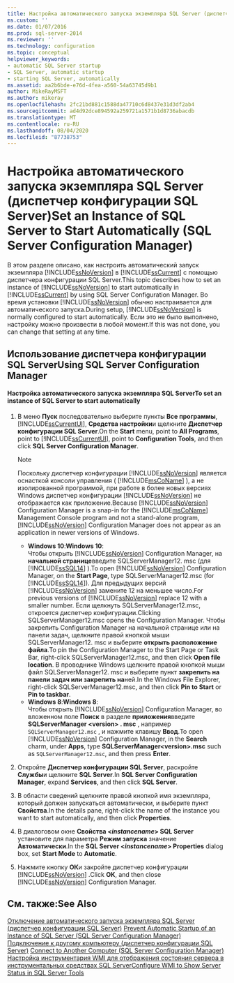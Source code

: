 ```yaml
---
title: Настройка автоматического запуска экземпляра SQL Server (диспетчер конфигурации SQL Server) | Документация Майкрософт
ms.custom: ''
ms.date: 01/07/2016
ms.prod: sql-server-2014
ms.reviewer: ''
ms.technology: configuration
ms.topic: conceptual
helpviewer_keywords:
- automatic SQL Server startup
- SQL Server, automatic startup
- starting SQL Server, automatically
ms.assetid: aa2b6bde-e76d-4fea-a560-54a63745d9b1
author: MikeRayMSFT
ms.author: mikeray
ms.openlocfilehash: 2fc21bd881c1588da47710c6d8437e31d3df2ab4
ms.sourcegitcommit: ad4d92dce894592a259721a1571b1d8736abacdb
ms.translationtype: MT
ms.contentlocale: ru-RU
ms.lasthandoff: 08/04/2020
ms.locfileid: "87738753"
---
```

# <a name="set-an-instance-of-sql-server-to-start-automatically-sql-server-configuration-manager"></a><span data-ttu-id="c82d8-102">Настройка автоматического запуска экземпляра SQL Server (диспетчер конфигурации SQL Server)</span><span class="sxs-lookup"><span data-stu-id="c82d8-102">Set an Instance of SQL Server to Start Automatically (SQL Server Configuration Manager)</span></span>
  <span data-ttu-id="c82d8-103">В этом разделе описано, как настроить автоматический запуск экземпляра [!INCLUDE[ssNoVersion](../../includes/ssnoversion-md.md)] в [!INCLUDE[ssCurrent](../../includes/sscurrent-md.md)] с помощью диспетчера конфигурации SQL Server.</span><span class="sxs-lookup"><span data-stu-id="c82d8-103">This topic describes how to set an instance of [!INCLUDE[ssNoVersion](../../includes/ssnoversion-md.md)] to start automatically in [!INCLUDE[ssCurrent](../../includes/sscurrent-md.md)] by using SQL Server Configuration Manager.</span></span> <span data-ttu-id="c82d8-104">Во время установки [!INCLUDE[ssNoVersion](../../includes/ssnoversion-md.md)] обычно настраивается для автоматического запуска.</span><span class="sxs-lookup"><span data-stu-id="c82d8-104">During setup, [!INCLUDE[ssNoVersion](../../includes/ssnoversion-md.md)] is normally configured to start automatically.</span></span> <span data-ttu-id="c82d8-105">Если это не было выполнено, настройку можно произвести в любой момент.</span><span class="sxs-lookup"><span data-stu-id="c82d8-105">If this was not done, you can change that setting at any time.</span></span>  
  
##  <a name="using-sql-server-configuration-manager"></a><a name="SSMSProcedure"></a> <span data-ttu-id="c82d8-106">Использование диспетчера конфигурации SQL Server</span><span class="sxs-lookup"><span data-stu-id="c82d8-106">Using SQL Server Configuration Manager</span></span>  
  
#### <a name="to-set-an-instance-of-sql-server-to-start-automatically"></a><span data-ttu-id="c82d8-107">Настройка автоматического запуска экземпляра SQL Server</span><span class="sxs-lookup"><span data-stu-id="c82d8-107">To set an instance of SQL Server to start automatically</span></span>  
  
1.  <span data-ttu-id="c82d8-108">В меню **Пуск** последовательно выберите пункты **Все программы**, [!INCLUDE[ssCurrentUI](../../includes/sscurrentui-md.md)], **Средства настройки**и щелкните **Диспетчер конфигурации SQL Server**.</span><span class="sxs-lookup"><span data-stu-id="c82d8-108">On the **Start** menu, point to **All Programs**, point to [!INCLUDE[ssCurrentUI](../../includes/sscurrentui-md.md)], point to **Configuration Tools**, and then click **SQL Server Configuration Manager**.</span></span>  
  
    > [!NOTE]  
    >  <span data-ttu-id="c82d8-109">Поскольку диспетчер конфигурации [!INCLUDE[ssNoVersion](../../includes/ssnoversion-md.md)] является оснасткой консоли управления ( [!INCLUDE[msCoName](../../includes/msconame-md.md)] ), а не изолированной программой, при работе в более новых версиях Windows диспетчер конфигурации [!INCLUDE[ssNoVersion](../../includes/ssnoversion-md.md)] не отображается как приложение.</span><span class="sxs-lookup"><span data-stu-id="c82d8-109">Because [!INCLUDE[ssNoVersion](../../includes/ssnoversion-md.md)] Configuration Manager is a snap-in for the [!INCLUDE[msCoName](../../includes/msconame-md.md)] Management Console program and not a stand-alone program, [!INCLUDE[ssNoVersion](../../includes/ssnoversion-md.md)] Configuration Manager does not appear as an application in newer versions of Windows.</span></span>  
    >   
    >  -   <span data-ttu-id="c82d8-110">**Windows 10**:</span><span class="sxs-lookup"><span data-stu-id="c82d8-110">**Windows 10**:</span></span>  
    >          <span data-ttu-id="c82d8-111">Чтобы открыть [!INCLUDE[ssNoVersion](../../includes/ssnoversion-md.md)] Configuration Manager, на **начальной странице**введите SQLServerManager12. msc (для [!INCLUDE[ssSQL14](../../includes/sssql14-md.md)] ).</span><span class="sxs-lookup"><span data-stu-id="c82d8-111">To open [!INCLUDE[ssNoVersion](../../includes/ssnoversion-md.md)] Configuration Manager, on the **Start Page**, type SQLServerManager12.msc (for [!INCLUDE[ssSQL14](../../includes/sssql14-md.md)]).</span></span> <span data-ttu-id="c82d8-112">Для предыдущих версий [!INCLUDE[ssNoVersion](../../includes/ssnoversion-md.md)] замените 12 на меньшее число.</span><span class="sxs-lookup"><span data-stu-id="c82d8-112">For previous versions of [!INCLUDE[ssNoVersion](../../includes/ssnoversion-md.md)] replace 12 with a smaller number.</span></span> <span data-ttu-id="c82d8-113">Если щелкнуть SQLServerManager12.msc, откроется диспетчер конфигурации.</span><span class="sxs-lookup"><span data-stu-id="c82d8-113">Clicking SQLServerManager12.msc opens the Configuration Manager.</span></span> <span data-ttu-id="c82d8-114">Чтобы закрепить Configuration Manager на начальной странице или на панели задач, щелкните правой кнопкой мыши SQLServerManager12. msc и выберите **открыть расположение файла**.</span><span class="sxs-lookup"><span data-stu-id="c82d8-114">To pin the Configuration Manager to the Start Page or Task Bar, right-click SQLServerManager12.msc, and then click **Open file location**.</span></span> <span data-ttu-id="c82d8-115">В проводнике Windows щелкните правой кнопкой мыши файл SQLServerManager12. msc и выберите пункт **закрепить на** **панели задач или закрепить на**ней.</span><span class="sxs-lookup"><span data-stu-id="c82d8-115">In the Windows File Explorer, right-click SQLServerManager12.msc, and then click **Pin to Start** or **Pin to taskbar**.</span></span>  
    > -   <span data-ttu-id="c82d8-116">**Windows 8**:</span><span class="sxs-lookup"><span data-stu-id="c82d8-116">**Windows 8**:</span></span>  
    >          <span data-ttu-id="c82d8-117">Чтобы открыть [!INCLUDE[ssNoVersion](../../includes/ssnoversion-md.md)] Configuration Manager, во вложенном поле **Поиск** в разделе **приложения**введите **SQLServerManager \<version> . msc** , например `SQLServerManager12.msc` , и нажмите клавишу **Ввод**.</span><span class="sxs-lookup"><span data-stu-id="c82d8-117">To open [!INCLUDE[ssNoVersion](../../includes/ssnoversion-md.md)] Configuration Manager, in the **Search** charm, under **Apps**, type **SQLServerManager\<version>.msc** such as `SQLServerManager12.msc`, and then press **Enter**.</span></span>  
  
2.  <span data-ttu-id="c82d8-118">Откройте **Диспетчер конфигурации SQL Server**, раскройте **Службы**и щелкните **SQL Server**.</span><span class="sxs-lookup"><span data-stu-id="c82d8-118">In **SQL Server Configuration Manager**, expand **Services**, and then click **SQL Server**.</span></span>  
  
3.  <span data-ttu-id="c82d8-119">В области сведений щелкните правой кнопкой имя экземпляра, который должен запускаться автоматически, и выберите пункт **Свойства**.</span><span class="sxs-lookup"><span data-stu-id="c82d8-119">In the details pane, right-click the name of the instance you want to start automatically, and then click **Properties**.</span></span>  
  
4.  <span data-ttu-id="c82d8-120">В диалоговом окне **Свойства \<***instancename***> SQL Server** установите для параметра **Режим запуска** значение **Автоматически**.</span><span class="sxs-lookup"><span data-stu-id="c82d8-120">In the **SQL Server \<***instancename***> Properties** dialog box, set **Start Mode** to **Automatic**.</span></span>  
  
5.  <span data-ttu-id="c82d8-121">Нажмите кнопку **ОК**и закройте диспетчер конфигурации [!INCLUDE[ssNoVersion](../../includes/ssnoversion-md.md)] .</span><span class="sxs-lookup"><span data-stu-id="c82d8-121">Click **OK**, and then close [!INCLUDE[ssNoVersion](../../includes/ssnoversion-md.md)] Configuration Manager.</span></span>  
  
## <a name="see-also"></a><span data-ttu-id="c82d8-122">См. также:</span><span class="sxs-lookup"><span data-stu-id="c82d8-122">See Also</span></span>  
 <span data-ttu-id="c82d8-123">[Отключение автоматического запуска экземпляра SQL Server (диспетчер конфигурации SQL Server)](scm-services-prevent-automatic-startup-of-an-instance.md) </span><span class="sxs-lookup"><span data-stu-id="c82d8-123">[Prevent Automatic Startup of an Instance of SQL Server &#40;SQL Server Configuration Manager&#41;](scm-services-prevent-automatic-startup-of-an-instance.md) </span></span>  
 <span data-ttu-id="c82d8-124">[Подключение к другому компьютеру (диспетчер конфигурации SQL Server)](scm-services-connect-to-another-computer.md) </span><span class="sxs-lookup"><span data-stu-id="c82d8-124">[Connect to Another Computer &#40;SQL Server Configuration Manager&#41;](scm-services-connect-to-another-computer.md) </span></span>  
 [<span data-ttu-id="c82d8-125">Настройка инструментария WMI для отображения состояния сервера в инструментальных средствах SQL Server</span><span class="sxs-lookup"><span data-stu-id="c82d8-125">Configure WMI to Show Server Status in SQL Server Tools</span></span>](../../ssms/configure-wmi-to-show-server-status-in-sql-server-tools.md)  
  
  
